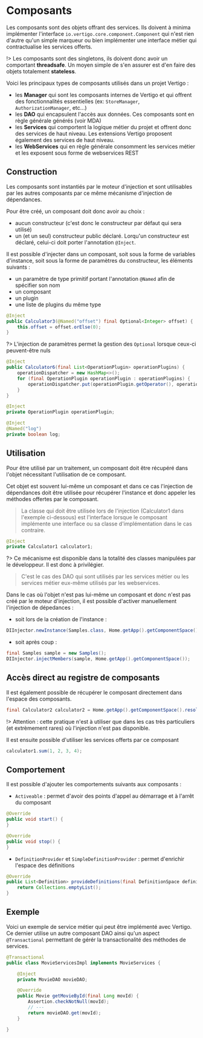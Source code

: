 # Composants

Les composants sont des objets offrant des services.
Ils doivent à minima implémenter l'interface `io.vertigo.core.component.Component` qui n'est rien d'autre qu'un simple marqueur ou bien implémenter une interface métier qui contractualise les services offerts.

!> Les composants sont des singletons, ils doivent donc avoir un comportant **threadsafe**. Un moyen simple de s'en assurer est d'en faire des objets totalement **stateless**.

Voici les principaux types de composants utilisés dans un projet Vertigo :
- les **Manager** qui sont les composants internes de Vertigo et qui offrent des fonctionnalités essentielles (ex: `StoreManager`,  `AuthorizationManager`, etc...) 
- les **DAO** qui encapsulent l'accès aux données. Ces composants sont en règle générale générés (voir MDA)
- les **Services** qui comportent la logique métier du projet et offrent donc des services de haut niveau. Les extensions Vertigo proposent également des services de haut niveau.
- les **WebServices** qui en règle générale consomment les services métier et les exposent sous forme de webservices REST


## Construction

Les composants sont instantiés par le moteur d'injection et sont utilisables par les autres composants par ce même mécanisme d'injection de dépendances.

Pour être créé, un composant doit donc avoir au choix :

- aucun constructeur (c'est donc le constructeur par défaut qui sera utilisé)
- un (et un seul) constructeur public déclaré. Lorqu'un constructeur est déclaré, celui-ci doit porter l'annotation `@Inject`. 


Il est possible d'injecter dans un composant, soit sous la forme de variables d'instance, soit sous la forme de paramètres du constructeur, les éléments suivants :

- un paramètre de type primitif portant l'annotation `@Named` afin de spécifier son nom
- un composant
- un plugin
- une liste de plugins du même type 


```java
@Inject
public Calculator3(@Named("offset") final Optional<Integer> offset) {
	this.offset = offset.orElse(0);
}
```

?> L'injection de paramètres permet la gestion des `Optional` lorsque ceux-ci peuvent-être nuls


```java
@Inject
public Calculator6(final List<OperationPlugin> operationPlugins) {
	operationDispatcher = new HashMap<>();
	for (final OperationPlugin operationPlugin : operationPlugins) {
		operationDispatcher.put(operationPlugin.getOperator(), operationPlugin);
	}
}
```

```java
@Inject
private OperationPlugin operationPlugin;
```

```java
@Inject
@Named("log")
private boolean log;
```

## Utilisation

Pour être utilisé par un traitement, un composant doit être récupéré dans l'objet nécessitant l'utilisation de ce composant. 

Cet objet est souvent lui-même un composant et dans ce cas l'injection de dépendances doit être utilisée pour récupérer l'instance et donc appeler les méthodes offertes par le composant.

> La classe qui doit être utilisée lors de l'injection (Calculator1 dans l'exemple ci-dessous) est l'interface lorsque le composant implémente une interface ou sa classe d'implémentation dans le cas contraire.

```java
@Inject
private Calculator1 calculator1;
```

?> Ce mécanisme est disponible dans la totalité des classes manipulées par le développeur. Il est donc à privilégier.

> C'est le cas des DAO qui sont utilisés par les services métier ou les services métier eux-même utilisés par les webservices.

Dans le cas où l'objet n'est pas lui-même un composant et donc n'est pas créé par le moteur d'injection, il est possible d'activer manuellement l'injection de dépedances :
- soit lors de la création de l'instance :
```java
DIInjector.newInstance(Samples.class, Home.getApp().getComponentSpace())
```
- soit après coup :
```java
final Samples sample = new Samples();
DIInjector.injectMembers(sample, Home.getApp().getComponentSpace());
```

## Accès direct au registre de composants

Il est également possible de récupérer le composant directement dans l'espace des composants.

```java
final Calculator2 calculator2 = Home.getApp().getComponentSpace().resolve(Calculator2.class)
```
!> Attention : cette pratique n'est à utiliser que dans les cas très particuliers (et extrèmement rares) où l'injection n'est pas disponible.

Il est ensuite possible d'utiliser les services offerts par ce composant

```java
calculator1.sum(1, 2, 3, 4);
```

## Comportement

Il est possible d'ajouter les comportements suivants aux composants :
- `Activeable` : permet d'avoir des points d'appel au démarrage et à l'arrêt du composant

```java
@Override
public void start() {
}

@Override
public void stop() {
}
```

- `DefinitionProvider` et `SimpleDefinitionProvider` : permet d'enrichir l'espace des définitions
```java
@Override
public List<Definition> provideDefinitions(final DefinitionSpace definitionSpace) {
	return Collections.emptyList();
}
```

## Exemple

Voici un exemple de service métier qui peut être implémenté avec Vertigo. Ce dernier utilise un autre composant DAO ainsi qu'un aspect `@Transactional` permettant de gérér la transactionalité des méthodes de services.

```java
@Transactional
public class MovieServicesImpl implements MovieServices {

	@Inject
	private MovieDAO movieDAO;

	@Override
	public Movie getMovieById(final Long movId) {
		Assertion.checkNotNull(movId);
		// ---
		return movieDAO.get(movId);
	}

}
```